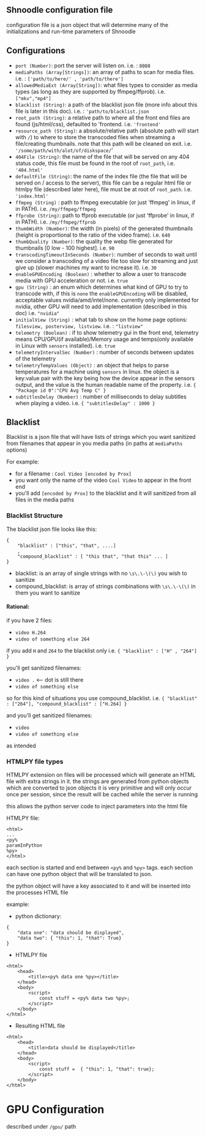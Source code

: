 ## Shnoodle configuration file
configuration file is a json object that will determine many of the initializations and run-time parameters of Shnoodle

## Configurations

- `port (Number)`: port the server will listen on. i.e. : `8080`
- `mediaPaths (Array[Strings])`: an array of paths to scan for media files. i.e. : `['path/to/here/' , 'path/to/there']`
- `allowedMediaExt (Array[String])`: what files types to consider as media types (as long as they are supported by ffmpeg/ffprob). i.e. `["mkv","mp4"]`
- `blacklist (String)`: a path of the blacklist json file (more info about this file is later in this doc). i.e. : `'path/to/blacklist.json`
- `root_path (String)`: a relative path to where all the front end files are found (js/html/css), defaulted to 'frontend. i.e. `'frontend'`
- `resource_path (String)`: a absolute/relative path (absolute path will start with `/`) to where to store the transcoded files when streaming a file/creating thumbnails. note that this path will be cleaned on exit. i.e. `'/some/path/with/alot/of/diskspace/`'
- `404File (String)`: the name of the file that will be served on any 404 status code, this file must be found in the root of `root_path`, i.e. `'404.html'`
- `defaultFile (String)`:  the name of the index file (the file that will be served on / access to the server), this file can be a regular html file or htmlpy file (described later here), file must be at root of `root_path`. i.e. `'index.html'`
- `ffmpeg (String)` : path to ffmpeg executable (or just 'ffmpeg' in linux, if in PATH). i.e. `/my/ffmpeg/ffmpeg`
- `ffprobe (String)`: path to ffprob executable (or just 'ffprobe' in linux, if in PATH). i.e. `/my/ffmpeg/ffprob`
- `thumbWidth (Number)`: the width (in pixels) of the generated thumbnails (height is proportional to the ratio of the video frame). i.e. `640`
- `thumbQuality (Number)`: the quality the webp file generated for thumbnails [0 low - 100 highest]. i.e. `90`
- `transcodingTimeoutInSeconds (Number)`: number of seconds to wait until we consider a transcoding of a video file too slow for streaming and just give up (slower machines my want to increase it). i.e. `30`
- `enableGPUEncoding (Boolean)` : whether to allow a user to transcode media with GPU acceleration or not. i.e. `true`
- `gpu (String)` : an enum which determines what kind of GPU to try to transcode with, if this is `none` the `enableGPUEncoding` will be disabled, acceptable values nvidia/amd/intel/none. currently only implemented for nvidia, other GPU will need to add implementation (described in this doc) i.e. `"nvidia"`
- `initialView (String)` : what tab to show on the home page options: `filesview, posterview, listview`. i.e. : `"listview"`
- `telemetry (Boolean)` : if to show telemetry gui in the front end, telemetry means CPU/GPU(if available)/Memory usage and temps(only available in Linux with `sensors` installed). i.e. `true`
- `telemetryIntervalSec (Number)` : number of seconds between updates of the telemetry
- `telemetryTempValues (Object)` : an object that helps to parse temperatures for a machine using `sensors` in linux. the object is a key:value pair with the key being how the device appear in the sensors output, and the value is the human readable name of the property. i.e. `{ "Package id 0":"CPU Avg Temp C" }`
- `subtitlesDelay (Number)` : number of milliseconds to delay subtitles when playing a video. i.e.  `{ "subtitlesDelay" : 1000 }`


## Blacklist
Blacklist is a json file that will have lists of strings which you want sanitized from filenames that appear in you media paths (in paths at `mediaPaths` options)

For example:
- for a filename : `Cool Video [encoded by Prox]`
- you want only the name of the video `Cool Video` to appear in the front end
- you'll add `[encoded by Prox]` to the blacklist and it will sanitized from all files in the media paths

### Blacklist Structure
The blacklist json file looks like this:
```
{
    "blacklist" : ["this", "that", ....]
    ,
    "compound_blacklist" : [ "this that", "that this" ... ]
}
```
- blacklist: is an array of single strings with no `\s\.\-\(\)` you wish to sanitize
- compound_blacklist: is array of strings combinations with `\s\.\-\(\)` in them you want to sanitize

#### Rational:
if you have 2 files:
- `video H.264`
- `video of something else 264`

if you add `H` and `264` to the blacklist only i.e. `{ "blacklist" : ["H" , "264"] }`


you'll get sanitized filenames:
- `video .` <-- dot is still there
- `video of something else`

so for this kind of situations you use compound_blacklist. i.e. `{ "blacklist" : ["264"], "compound_blacklist" : ["H.264] }`

and you'll get sanitized filenames:
- `video`
- `video of something else`

as intended


### HTMLPY file types
HTMLPY extension on files will be processed which will generate an HTML file with extra strings in it.
the strings are generated from python objects which are converted to json objects
it is very primitive and will only occur once per session, since the result will be cached while the server is running

this allows the python server code to inject parameters into the html file

HTMLPY file:
```
<html>
...
<py%
paramInPython
%py>
</html>
```
each section is started and end between `<py%` and `%py>` tags. each section can have one python object that will be translated to json.

the python object will have a key associated to it and will be inserted into the processes HTML file

example:
- python dictionary:
```
{
    "data one": "data should be displayed",
    "data two": { "this": 1, "that": True}
}
```

- HTMLPY file
```
<html>
    <head>
        <title><py% data one %py></title>
    </head>
    <body>
        <script>
            const stuff = <py% data two %py>;
        </script>
    </body>
</html>
```

- Resulting HTML file

```
<html>
    <head>
        <title>data should be displayed</title>
    </head>
    <body>
        <script>
            const stuff =  { "this": 1, "that": true};
        </script>
    </body>
</html>
```

# GPU Configuration
described under `/gpu/` path